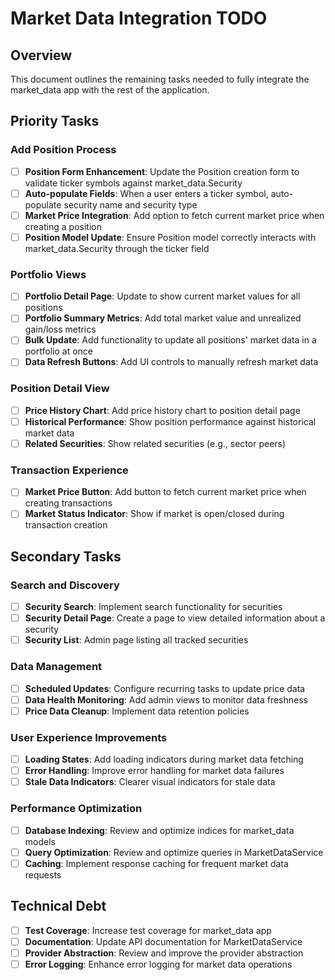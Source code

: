 # Market Data Integration TODO

## Overview
This document outlines the remaining tasks needed to fully integrate the market_data app with the rest of the application.

## Priority Tasks

### Add Position Process
- [ ] **Position Form Enhancement**: Update the Position creation form to validate ticker symbols against market_data.Security
- [ ] **Auto-populate Fields**: When a user enters a ticker symbol, auto-populate security name and security type
- [ ] **Market Price Integration**: Add option to fetch current market price when creating a position
- [ ] **Position Model Update**: Ensure Position model correctly interacts with market_data.Security through the ticker field

### Portfolio Views
- [ ] **Portfolio Detail Page**: Update to show current market values for all positions
- [ ] **Portfolio Summary Metrics**: Add total market value and unrealized gain/loss metrics
- [ ] **Bulk Update**: Add functionality to update all positions' market data in a portfolio at once
- [ ] **Data Refresh Buttons**: Add UI controls to manually refresh market data

### Position Detail View
- [ ] **Price History Chart**: Add price history chart to position detail page
- [ ] **Historical Performance**: Show position performance against historical market data
- [ ] **Related Securities**: Show related securities (e.g., sector peers)

### Transaction Experience
- [ ] **Market Price Button**: Add button to fetch current market price when creating transactions
- [ ] **Market Status Indicator**: Show if market is open/closed during transaction creation

## Secondary Tasks

### Search and Discovery
- [ ] **Security Search**: Implement search functionality for securities
- [ ] **Security Detail Page**: Create a page to view detailed information about a security
- [ ] **Security List**: Admin page listing all tracked securities

### Data Management
- [ ] **Scheduled Updates**: Configure recurring tasks to update price data
- [ ] **Data Health Monitoring**: Add admin views to monitor data freshness
- [ ] **Price Data Cleanup**: Implement data retention policies

### User Experience Improvements
- [ ] **Loading States**: Add loading indicators during market data fetching
- [ ] **Error Handling**: Improve error handling for market data failures
- [ ] **Stale Data Indicators**: Clearer visual indicators for stale data

### Performance Optimization
- [ ] **Database Indexing**: Review and optimize indices for market_data models
- [ ] **Query Optimization**: Review and optimize queries in MarketDataService
- [ ] **Caching**: Implement response caching for frequent market data requests

## Technical Debt
- [ ] **Test Coverage**: Increase test coverage for market_data app
- [ ] **Documentation**: Update API documentation for MarketDataService
- [ ] **Provider Abstraction**: Review and improve the provider abstraction
- [ ] **Error Logging**: Enhance error logging for market data operations
